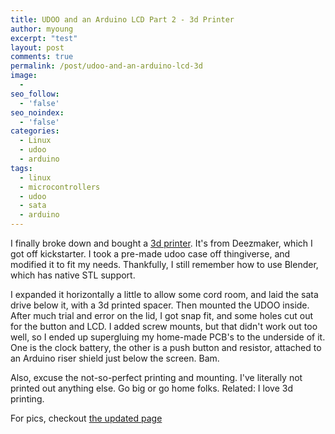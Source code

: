 ```yaml
---
title: UDOO and an Arduino LCD Part 2 - 3d Printer
author: myoung
excerpt: "test"
layout: post
comments: true
permalink: /post/udoo-and-an-arduino-lcd-3d
image:
  - 
seo_follow:
  - 'false'
seo_noindex:
  - 'false'
categories:
  - Linux
  - udoo
  - arduino
tags:
  - linux
  - microcontrollers
  - udoo
  - sata
  - arduino
---
```

I finally broke down and bought a [3d printer](https://www.bukobot.com/bukito). <!--more--> It's from Deezmaker, which I got off kickstarter. I took a pre-made udoo case off thingiverse, and modified it to fit my needs. Thankfully, I still remember how to use Blender, which has native STL support.

I expanded it horizontally a little to allow some cord room, and laid the sata drive below it, with a 3d printed spacer. Then mounted the UDOO inside. After much trial and error on the lid, I got snap fit, and some holes cut out for the button and LCD. I added screw mounts, but that didn't work out too well, so I ended up supergluing my home-made PCB's to the underside of it. One is the clock battery, the other is a push button and resistor, attached to an Arduino riser shield just below the screen. Bam.

Also, excuse the not-so-perfect printing and mounting. I've literally not printed out anything else. Go big or go home folks. Related: I love 3d printing.

For pics, checkout [the updated page](/post/udoo-and-an-arduino-lcd)
